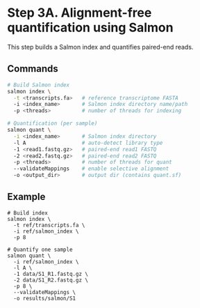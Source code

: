 # Step 3A. Alignment-free quantification using Salmon

This step builds a Salmon index and quantifies paired-end reads.  


## Commands

```bash
# Build Salmon index
salmon index \
  -t <transcripts.fa>   # reference transcriptome FASTA
  -i <index_name>       # Salmon index directory name/path
  -p <threads>          # number of threads for indexing

# Quantification (per sample)
salmon quant \
  -i <index_name>       # Salmon index directory
  -l A                  # auto-detect library type
  -1 <read1.fastq.gz>   # paired-end read1 FASTQ
  -2 <read2.fastq.gz>   # paired-end read2 FASTQ
  -p <threads>          # number of threads for quant
  --validateMappings    # enable selective alignment
  -o <output_dir>       # output dir (contains quant.sf)
```

## Example

```
# Build index
salmon index \
  -t ref/transcripts.fa \
  -i ref/salmon_index \
  -p 8

# Quantify one sample
salmon quant \
  -i ref/salmon_index \
  -l A \
  -1 data/S1_R1.fastq.gz \
  -2 data/S1_R2.fastq.gz \
  -p 8 \
  --validateMappings \
  -o results/salmon/S1
```

